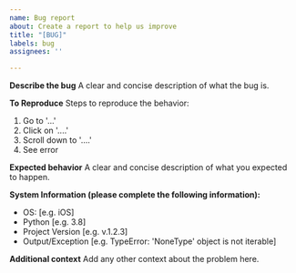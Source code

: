 ```yaml
---
name: Bug report
about: Create a report to help us improve
title: "[BUG]"
labels: bug
assignees: ''

---
```


**Describe the bug**
A clear and concise description of what the bug is.

**To Reproduce**
Steps to reproduce the behavior:
1. Go to '...'
2. Click on '....'
3. Scroll down to '....'
4. See error

**Expected behavior**
A clear and concise description of what you expected to happen.


**System Information (please complete the following information):**
 - OS: [e.g. iOS]
 - Python [e.g. 3.8]
 - Project Version [e.g. v.1.2.3]
 - Output/Exception [e.g. TypeError: 'NoneType' object is not iterable]


**Additional context**
Add any other context about the problem here.
